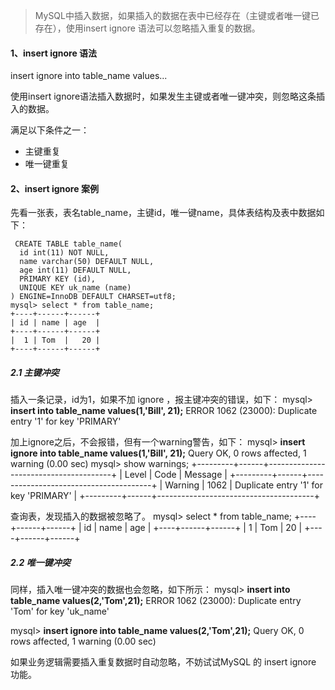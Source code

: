 > MySQL中插入数据，如果插入的数据在表中已经存在（主键或者唯一键已存在），使用insert ignore 语法可以忽略插入重复的数据。

#### 1、insert ignore 语法

insert ignore into table_name values...

使用insert ignore语法插入数据时，如果发生主键或者唯一键冲突，则忽略这条插入的数据。

满足以下条件之一：

- 主键重复
- 唯一键重复

#### 2、insert ignore 案例

先看一张表，表名table_name，主键id，唯一键name，具体表结构及表中数据如下：

```
 CREATE TABLE table_name(
  id int(11) NOT NULL,
  name varchar(50) DEFAULT NULL,
  age int(11) DEFAULT NULL,
  PRIMARY KEY (id),
  UNIQUE KEY uk_name (name)
) ENGINE=InnoDB DEFAULT CHARSET=utf8;
mysql> select * from table_name;
+----+------+------+
| id | name | age  |
+----+------+------+
|  1 | Tom  |   20 |
+----+------+------+
```

##### 2.1 主键冲突

插入一条记录，id为1，如果不加 ignore ，报主键冲突的错误，如下：
mysql> **insert into table_name values(1,'Bill', 21);**
ERROR 1062 (23000): Duplicate entry '1' for key 'PRIMARY'

加上ignore之后，不会报错，但有一个warning警告，如下：
mysql> **insert ignore into table_name values(1,'Bill', 21);**
Query OK, 0 rows affected, 1 warning (0.00 sec)
mysql> show warnings;
+---------+------+---------------------------------------+
| Level  | Code | Message                |
+---------+------+---------------------------------------+
| Warning | 1062 | Duplicate entry '1' for key 'PRIMARY' |
+---------+------+---------------------------------------+

查询表，发现插入的数据被忽略了。
mysql> select * from table_name;
+----+------+------+
| id | name | age |
+----+------+------+
| 1 | Tom |  20 |
+----+------+------+

##### 2.2 唯一键冲突

同样，插入唯一键冲突的数据也会忽略，如下所示：
mysql> **insert into table_name values(2,'Tom',21);**
ERROR 1062 (23000): Duplicate entry 'Tom' for key 'uk_name'

mysql> **insert ignore into table_name values(2,'Tom',21);**
Query OK, 0 rows affected, 1 warning (0.00 sec)

如果业务逻辑需要插入重复数据时自动忽略，不妨试试MySQL 的 insert ignore 功能。